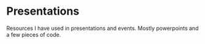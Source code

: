 # Presentations
Resources I have used in presentations and events. Mostly powerpoints and a few pieces of code.
